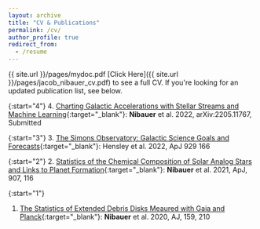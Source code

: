 ```yaml
---
layout: archive
title: "CV & Publications"
permalink: /cv/
author_profile: true
redirect_from:
  - /resume
---
```


{{ site.url }}/pages/mydoc.pdf
[Click Here]({{ site.url }}/pages/jacob_nibauer_cv.pdf) to see a full CV. If you're looking for an updated publication list, see below.

{:start="4"}
 4. [Charting Galactic Accelerations with Stellar Streams and Machine Learning](https://arxiv.org/abs/2205.11767){:target="_blank"}: **Nibauer** et al. 2022, arXiv:2205.11767, Submitted

 {:start="3"}
 3. [The Simons Observatory: Galactic Science Goals and Forecasts](https://iopscience.iop.org/article/10.3847/1538-4357/ac5e36){:target="_blank"}: Hensley et al. 2022, ApJ 929 166

 {:start="2"}
 2. [Statistics of the Chemical Composition of Solar Analog Stars and Links to Planet Formation](https://iopscience.iop.org/article/10.3847/1538-4357/abd0f1){:target="_blank"}: **Nibauer** et al. 2021, ApJ, 907, 116

 {:start="1"}
 1. [The Statistics of Extended Debris Disks Meaured with Gaia and Planck](https://iopscience.iop.org/article/10.3847/1538-3881/ab8192){:target="_blank"}: **Nibauer** et al. 2020, AJ, 159, 210

